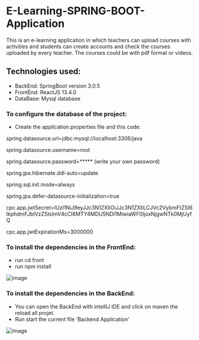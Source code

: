 # E-Learning-SPRING-BOOT-Application

This is an e-learning application in which teachers can upload courses with activities and students can create accounts and check the courses uploaded by every teacher.
The courses could be with pdf format or videos. 

## Technologies used:
* BackEnd: SpringBoot version 3.0.5
* FrontEnd: ReactJS 13.4.0
* DataBase: Mysql database

### To configure the database of the project: 
* Create the application.properties file and this code:

spring.datasource.url=jdbc:mysql://localhost:3306/java

spring.datasource.username=root

spring.datasource.password=***** (write your own password)

spring.jpa.hibernate.ddl-auto=update

spring.sql.init.mode=always

spring.jpa.defer-datasource-initialization=true

cpc.app.jwtSecret=IUzI1NiJ9eyJJc3N1ZXIiOiJJc3N1ZXIiLCJVc2VybmFtZSI6IkphdmFJblVzZSIsImV4cCI6MTY4MDU5NDI1MiwiaWF0IjoxNjgwNTk0MjUyfQ

cpc.app.jwtExpirationMs=3000000

### To install the dependencies in the FrontEnd: 
* run cd front
* run npm install 

![image](https://user-images.githubusercontent.com/96866076/235670606-1b9da0e9-d009-4339-886a-5a01510fef05.png)


### To install the dependencies in the BackEnd: 
* You can open the BackEnd with intellIJ IDE and click on maven the reload all projet.
* Run start the current file 'Backend Application'

![image](https://user-images.githubusercontent.com/87280772/235667703-58f78aa5-5ce4-4b9e-bb5a-028890d57ec9.png)





